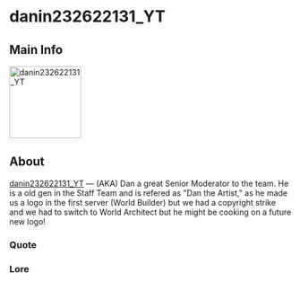 # danin232622131_YT

## Main Info
<img class="" src="https://tr.rbxcdn.com/30DAY-AvatarHeadshot-0E2871C3512196392939C63E5D2DC5AF-Png/420/420/AvatarHeadshot/Png/noFilter" alt="danin232622131_YT" style="width:128px;height:128px;">

## About
[danin232622131_YT](https://www.roblox.com/users/1580774543/profile) — (AKA) Dan a great Senior Moderator to the team. He is a old gen in the Staff Team and is refered as "Dan the Artist," as he made us a logo in the first server (World Builder) but we had a copyright strike and we had to switch to World Architect but he might be cooking on a future new logo!

### Quote
<!-- Add a quote here -->

### Lore
<!-- Add lore here -->
